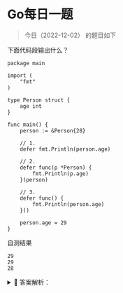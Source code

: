 # Go每日一题

> 今日（2022-12-02） 的题目如下

下面代码段输出什么？

```golang
package main

import (
	"fmt"
)

type Person struct {
	age int
}

func main() {
	person := &Person{28}

	// 1.
	defer fmt.Println(person.age)

	// 2.
	defer func(p *Person) {
		fmt.Println(p.age)
	}(person)

	// 3.
	defer func() {
		fmt.Println(person.age)
	}()

	person.age = 29
}
```

自测结果

```
29
29
28
```

<details>
<summary style="cursor: pointer">🔑 答案解析：</summary>
<div>

参考答案及解析：29 29 28。变量 person 是一个指针变量。

1. person.age 此时是将 28 当做 defer 函数的参数，会把 28 缓存在栈中，等到最后执行该 defer 语句的时候取出，即输出 28；
2. defer 缓存的是结构体 Person{28} 的地址，最终 Person{28} 的 age 被重新赋值为 29，所以 defer 语句最后执行的时候，依靠缓存的地址取出的 age 便是 29，即输出 29；
3. 很简单，闭包引用，输出 29；
又由于 defer 的执行顺序为先进后出，即 3 2 1，所以输出 29 29 28。

</div>
</details>
